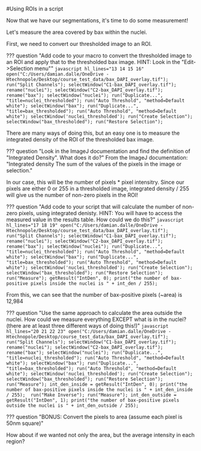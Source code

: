 #Using ROIs in a script

Now that we have our segmentations, it's time to do some measurement!

Let's measure the area covered by bax within the nuclei.

First, we need to convert our thresholded image to an ROI. 

??? question "Add code to your macro to convert the thresholded image to an ROI and apply that to the thresholded bax image. HINT: Look in the "Edit->Selection menu""
    ```javascript hl_lines="13 14 15 16"
    open("C:/Users/damian.dalle/OneDrive - Htechnopole/Desktop/course_test_data/bax_DAPI_overlay.tif");
    run("Split Channels");
    selectWindow("C1-bax_DAPI_overlay.tif");
    rename("nuclei");
    selectWindow("C2-bax_DAPI_overlay.tif");
    rename("bax");
    selectWindow("nuclei");
    run("Duplicate...", "title=nuclei_thresholded");
    run("Auto Threshold", "method=Default white");
    selectWindow("bax");
    run("Duplicate...", "title=bax_thresholded");
    run("Auto Threshold", "method=Default white");
    selectWindow('nuclei_thresholded');
    run("Create Selection");
    selectWindow("bax_thresholded");
    run("Restore Selection");
    ```

There are many ways of doing this, but an easy one is to measure the integrated density of the ROI of the thresholded bax image.



??? question "Look in the ImageJ documentation and find the definition of "Integrated Density". What does it do?"
    From the ImageJ documentation: "Integrated density The sum of the values of the pixels in the image or selection."




 In our case, this will be the number of pixels * pixel intensitry. Since our pixels are either 0 or 255 in a thresholded image, integrated density / 255 will give us the number of non-zero pixels in the ROI!

??? question "Add code to your script that will calculate the number of non-zero pixels, using integrated denisty. HINT: You will have to access the measured value in the results table. How could we do this?"
    ```javascript hl_lines="17 18 19"
    open("C:/Users/damian.dalle/OneDrive - Htechnopole/Desktop/course_test_data/bax_DAPI_overlay.tif");
    run("Split Channels");
    selectWindow("C1-bax_DAPI_overlay.tif");
    rename("nuclei");
    selectWindow("C2-bax_DAPI_overlay.tif");
    rename("bax");
    selectWindow("nuclei");
    run("Duplicate...", "title=nuclei_thresholded");
    run("Auto Threshold", "method=Default white");
    selectWindow("bax");
    run("Duplicate...", "title=bax_thresholded");
    run("Auto Threshold", "method=Default white");
    selectWindow('nuclei_thresholded');
    run("Create Selection");
    selectWindow("bax_thresholded");
    run("Restore Selection");
    run("Measure");
    getResult("IntDen", 0);
    print("the number of bax-positive pixels inside the nuclei is " + int_den / 255); 
    ```

From this, we can see that the number of bax-positive pixels (~area) is 12,984

??? question "Use the same approach to calculate the area outside the nuclei. How could we measure everything EXCEPT what is in the nuclei? (there are at least three different ways of doing this!)"
    ```javascript hl_lines="20 21 22 23"
    open("C:/Users/damian.dalle/OneDrive - Htechnopole/Desktop/course_test_data/bax_DAPI_overlay.tif");
    run("Split Channels");
    selectWindow("C1-bax_DAPI_overlay.tif");
    rename("nuclei");
    selectWindow("C2-bax_DAPI_overlay.tif");
    rename("bax");
    selectWindow("nuclei");
    run("Duplicate...", "title=nuclei_thresholded");
    run("Auto Threshold", "method=Default white");
    selectWindow("bax");
    run("Duplicate...", "title=bax_thresholded");
    run("Auto Threshold", "method=Default white");
    selectWindow('nuclei_thresholded');
    run("Create Selection");
    selectWindow("bax_thresholded");
    run("Restore Selection");
    run("Measure");
    int_den_inside = getResult("IntDen", 0);
    print("the number of bax-positive pixels inside the nuclei is " + int_den_inside / 255); 
    run("Make Inverse");
    run("Measure");
    int_den_outside = getResult("IntDen", 1);
    print("the number of bax-positive pixels outside the nuclei is " + int_den_outside / 255); 
    ```

??? question "BONUS: Convert the pixels to area (assume each pixel is 50nm square)"


How about if we wanted not only the area, but the average intensity in each region?



    